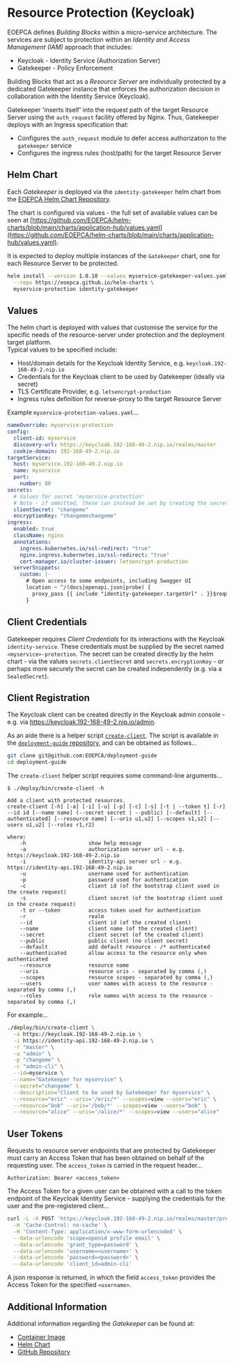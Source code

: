 # Resource Protection (Keycloak)

EOEPCA defines _Building Blocks_ within a micro-service architecture. The services are subject to protection within an _Identity and Access Management (IAM)_ approach that includes:

* Keycloak - Identity Service (Authorization Server)
* Gatekeeper - Policy Enforcement

Building Blocks that act as a _Resource Server_ are individually protected by a dedicated Gatekeeper instance that enforces the authorization decision in collaboration with the Identity Service (Keycloak).

Gatekeeper 'inserts itself' into the request path of the target Resource Server using the `auth_request` facility offered by Nginx. Thus, Gatekeeper deploys with an Ingress specification that:

* Configures the `auth_request` module to defer access authorization to the `gatekeeper` service
* Configures the ingress rules (host/path) for the target Resource Server

## Helm Chart

Each _Gatekeeper_ is deployed via the `identity-gatekeeper` helm chart from the [EOEPCA Helm Chart Repository](https://eoepca.github.io/helm-charts).

The chart is configured via values - the full set of available values can be seen at [https://github.com/EOEPCA/helm-charts/blob/main/charts/application-hub/values.yaml](https://github.com/EOEPCA/helm-charts/blob/main/charts/application-hub/values.yaml).

It is expected to deploy multiple instances of the `Gatekeeper` chart, one for each Resource Server to be protected.

```bash
helm install --version 1.0.10 --values myservice-gatekeeper-values.yaml \
  --repo https://eoepca.github.io/helm-charts \
  myservice-protection identity-gatekeeper
```

## Values

The helm chart is deployed with values that customise the service for the specific needs of the resource-server under protection and the deployment target platform.<br>
Typical values to be specified include:

* Host/domain details for the Keycloak Identity Service, e.g. `keycloak.192-168-49-2.nip.io`
* Credentials for the Keycloak client to be used by Gatekeeper (ideally via secret)
* TLS Certificate Provider, e.g. `letsencrypt-production`
* Ingress rules definition for reverse-proxy to the target Resource Server

Example `myservice-protection-values.yaml`...
```yaml
nameOverride: myservice-protection
config:
  client-id: myservice
  discovery-url: https://keycloak.192-168-49-2.nip.io/realms/master
  cookie-domain: 192-168-49-2.nip.io
targetService:
  host: myservice.192-168-49-2.nip.io
  name: myservice
  port:
    number: 80
secrets:
  # Values for secret 'myservice-protection'
  # Note - if ommitted, these can instead be set by creating the secret independently.
  clientSecret: "changeme"
  encryptionKey: "changemechangeme"
ingress:
  enabled: true
  className: nginx
  annotations:
    ingress.kubernetes.io/ssl-redirect: "true"
    nginx.ingress.kubernetes.io/ssl-redirect: "true"
    cert-manager.io/cluster-issuer: letsencrypt-production
  serverSnippets:
    custom: |-
      # Open access to some endpoints, including Swagger UI
      location ~ ^/(docs|openapi.json|probe) {
        proxy_pass {{ include "identity-gatekeeper.targetUrl" . }}$request_uri;
      }
```

## Client Credentials

Gatekeeper requires _Client Credentials_ for its interactions with the Keycloak `identity-service`. These credentials must be supplied by the secret named `<myservice>-protection`. The secret can be created directly by the helm chart - via the values `secrets.clientSecret` and `secrets.encryptionKey` - or perhaps more securely the secret can be created independently (e.g. via a `SealedSecret`).

## Client Registration

The Keycloak client can be created directly in the Keycloak admin console - e.g. via https://keycloak.192-168-49-2.nip.io/admin.

As an aide there is a helper script [`create-client`](https://github.com/EOEPCA/deployment-guide/blob/eoepca-v1.4/deploy/bin/create-client). The script is available in the [`deployment-guide` repository](https://github.com/EOEPCA/deployment-guide), and can be obtained as follows...

```bash
git clone git@github.com:EOEPCA/deployment-guide
cd deployment-guide
```

The `create-client` helper script requires some command-line arguments...

```
$ ./deploy/bin/create-client -h

Add a client with protected resources.
create-client [-h] [-a] [-i] [-u] [-p] [-c] [-s] [-t | --token t] [-r] --id id [--name name] (--secret secret | --public) [--default] [--authenticated] [--resource name] [--uris u1,u2] [--scopes s1,s2] [--users u1,u2] [--roles r1,r2]

where:
    -h                    show help message
    -a                    authorization server url - e.g. https://keycloak.192-168-49-2.nip.io
    -i                    identity-api server url - e.g. https://identity-api.192-168-49-2.nip.io
    -u                    username used for authentication
    -p                    password used for authentication
    -c                    client id (of the bootstrap client used in the create request)
    -s                    client secret (of the bootstrap client used in the create request)
    -t or --token         access token used for authentication
    -r                    realm
    --id                  client id (of the created client)
    --name                client name (of the created client)
    --secret              client secret (of the created client)
    --public              public client (no client secret)
    --default             add default resource - /* authenticated
    --authenticated       allow access to the resource only when authenticated
    --resource            resource name
    --uris                resource uris - separated by comma (,)
    --scopes              resource scopes - separated by comma (,)
    --users               user names with access to the resource - separated by comma (,)
    --roles               role names with access to the resource - separated by comma (,)
```

For example...

```bash
./deploy/bin/create-client \
  -a https://keycloak.192-168-49-2.nip.io \
  -i https://identity-api.192-168-49-2.nip.io \
  -r "master" \
  -u "admin" \
  -p "changeme" \
  -c "admin-cli" \
  --id=myservice \
  --name="Gatekeeper for myservice" \
  --secret="changeme" \
  --description="Client to be used by Gatekeeper for myservice" \
  --resource="eric" --uris='/eric/*' --scopes=view --users="eric" \
  --resource="bob" --uris='/bob/*' --scopes=view --users="bob" \
  --resource="alice" --uris='/alice/*' --scopes=view --users="alice"
```

## User Tokens

Requests to resource server endpoints that are protected by Gatekeeper must carry an Access Token that has been obtained on behalf of the requesting user. The `access_token` is carried in the request header...

```http
Authorization: Bearer <access_token>
```

The Access Token for a given user  can be obtained with a call to the token endpoint of the Keycloak Identity Service - supplying the credentials for the user and the pre-registered client...

```bash
curl -L -X POST 'https://keycloak.192-168-49-2.nip.io/realms/master/protocol/openid-connect/token' \
  -H 'Cache-Control: no-cache' \
  -H 'Content-Type: application/x-www-form-urlencoded' \
  --data-urlencode 'scope=openid profile email' \
  --data-urlencode 'grant_type=password' \
  --data-urlencode 'username=<username>' \
  --data-urlencode 'password=<password>' \
  --data-urlencode 'client_id=admin-cli'
```

A json response is returned, in which the field `access_token` provides the Access Token for the specified `<username>`.

## Additional Information

Additional information regarding the _Gatekeeper_ can be found at:

* [Container Image](https://quay.io/repository/gogatekeeper/gatekeeper)
* [Helm Chart](https://github.com/EOEPCA/helm-charts/tree/main/charts/identity-gatekeeper)
* [GitHub Repository](https://github.com/gogatekeeper/gatekeeper)
